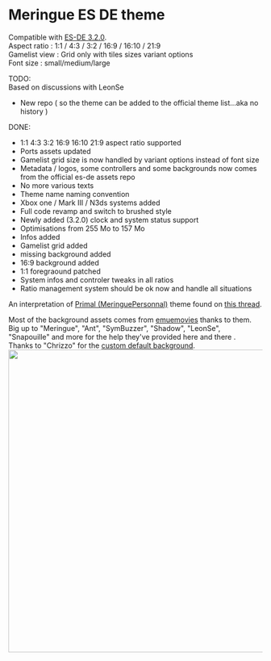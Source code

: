 # Meringue ES DE theme

Compatible with [ES-DE 3.2.0](https://es-de.org/).<br>
Aspect ratio : 1:1 / 4:3 / 3:2 / 16:9 / 16:10 / 21:9 <br />
Gamelist view : Grid only with tiles sizes variant options <br />
Font size : small/medium/large<br />

TODO: <br />
Based on discussions with LeonSe
- New repo ( so the theme can be added to the official theme list...aka no history )

DONE: <br />
- 1:1 4:3 3:2 16:9 16:10 21:9 aspect ratio supported
- Ports assets updated
- Gamelist grid size is now handled by variant options instead of font size
- Metadata / logos, some controllers and some backgrounds now comes from the official es-de assets repo
- No more various texts 
- Theme name naming convention
- Xbox one / Mark III / N3ds systems added
- Full code revamp and switch to brushed style
- Newly added (3.2.0) clock and system status support
- Optimisations from 255 Mo to 157 Mo
- Infos added
- Gamelist grid added
- missing background added
- 16:9 background added
- 1:1 foregraound patched
- System infos and controler tweaks in all ratios
- Ratio management system should be ok now and handle all situations

An interpretation of [Primal (MeringuePersonnal)](https://www.reddit.com/user/MeringuePersonal3407/) theme found on [this thread](https://www.reddit.com/r/ANBERNIC/comments/1ix9124/my_collection/).<br />

Most of the background assets comes from [emuemovies](https://emumovies.com/) thanks to them.<br />
Big up to "Meringue", "Ant", "SymBuzzer", "Shadow", "LeonSe", "Snapouille" and more for the help they've provided here and there .<br>
Thanks to "Chrizzo" for the [custom default background](https://github.com/chrizzo-hb/knulli-bootlogo/tree/main/knulli).<br>
<img src="https://github.com/kthod861/Meringue_ES_DE_rg406/blob/main/screen.jpg" width="600" /><br />

